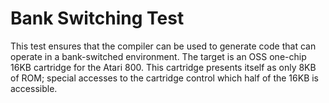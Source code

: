 # Bank Switching Test

This test ensures that the compiler can be used to generate code that can
operate in a bank-switched environment. The target is an OSS one-chip 16KB
cartridge for the Atari 800. This cartridge presents itself as only 8KB of
ROM; special accesses to the cartridge control which half of the 16KB is
accessible.